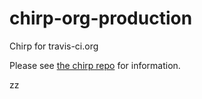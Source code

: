 # chirp-org-production
Chirp for travis-ci.org

Please see [the chirp repo](https://github.com/travis-infrastructure/chirp) for information.

zz
